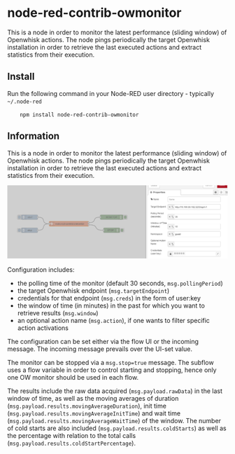 node-red-contrib-owmonitor
=====================

This is a node in order to monitor the latest performance (sliding window) of Openwhisk actions. The node pings periodically the target Openwhisk installation in order to retrieve the last executed actions and extract statistics from their execution.

## Install

Run the following command in your Node-RED user directory - typically `~/.node-red`

        npm install node-red-contrib-owmonitor

## Information



This is a node in order to monitor the latest performance (sliding window) of Openwhisk actions. The node pings periodically the target Openwhisk installation in order to retrieve the last executed actions and extract statistics from their execution.

![alt text](https://github.com/gkousiouris/node-red-contrib-owmonitor/blob/main/OWMONITOR.PNG)

Configuration includes:
 - the polling time of the monitor (default 30 seconds, `msg.pollingPeriod`)
 - the target Openwhisk endpoint (`msg.targetEndpoint`)
 - credentials for that endpoint (`msg.creds`) in the form of user:key
 - the window of time (in minutes) in the past for which you want to retrieve results (`msg.window`)
 - an optional action name (`msg.action`), if one wants to filter specific action activations

The configuration can be set either via the flow UI or the incoming message. The incoming message prevails over the UI-set value.

The monitor can be stopped via a `msg.stop=true` message. The subflow uses a flow variable in order to control starting and stopping, hence only one OW monitor should be used in each flow.

The results include the raw data acquired (`msg.payload.rawData`) in the last window of time, as well as the moving averages of duration (`msg.payload.results.movingAverageDuration`), init time (`msg.payload.results.movingAverageInitTime`) and wait time (`msg.payload.results.movingAverageWaitTime`) of the window. The number of cold starts are also included (`msg.payload.results.coldStarts`) as well as the percentage with relation to the total calls (`msg.payload.results.coldStartPercentage`).



